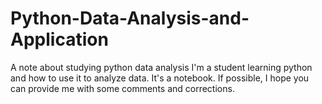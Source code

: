 # Python-Data-Analysis-and-Application
A note about studying python data analysis
I'm a student learning python and how to use it to analyze data. It's a notebook.
If possible, I hope you can provide me with some comments and corrections.

